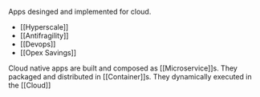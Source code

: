 Apps desinged and implemented for cloud.

- [[Hyperscale]]
- [[Antifragility]]
- [[Devops]]
- [[Opex Savings]]

Cloud native apps are built and composed as [[Microservice]]s. They packaged and distributed in [[Container]]s. They dynamically executed in the [[Cloud]]
